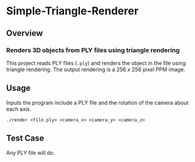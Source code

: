 # Simple-Triangle-Renderer

## Overview
### Renders 3D objects from PLY files using triangle rendering

This project reads PLY files (`.ply`) and renders the object in the file using triangle rendering. The output rendering is a 256 x 256 pixel PPM image.

## Usage

Inputs the program include a PLY file and the rotation of the camera about each axis.

`./render <file.ply> <camera_x> <camera_y> <camera_z>`

## Test Case

Any PLY file will do.
